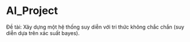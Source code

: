 # AI_Project
Đề tài: Xây dựng một hệ thống suy diễn với tri thức không chắc chắn (suy diễn dựa trên xác suất bayes).